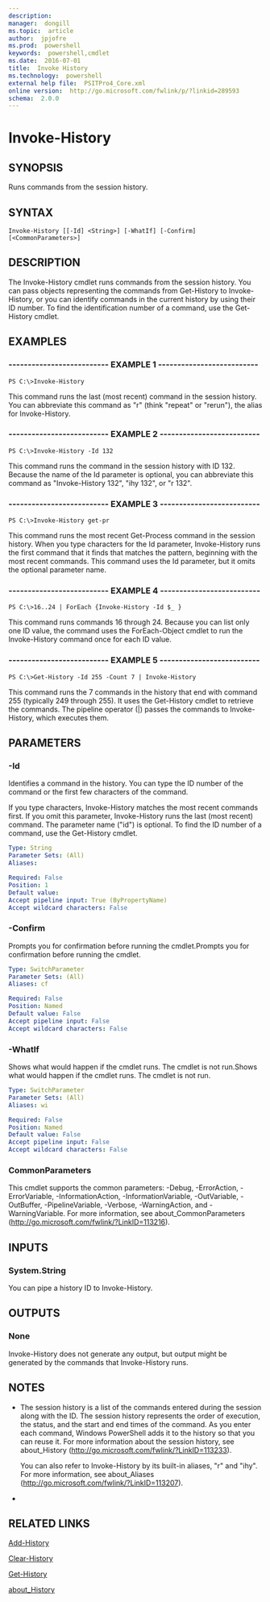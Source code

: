 ```yaml
---
description:  
manager:  dongill
ms.topic:  article
author:  jpjofre
ms.prod:  powershell
keywords:  powershell,cmdlet
ms.date:  2016-07-01
title:  Invoke History
ms.technology:  powershell
external help file:  PSITPro4_Core.xml
online version:  http://go.microsoft.com/fwlink/p/?linkid=289593
schema:  2.0.0
---
```



# Invoke-History
## SYNOPSIS
Runs commands from the session history.
## SYNTAX

```
Invoke-History [[-Id] <String>] [-WhatIf] [-Confirm] [<CommonParameters>]
```

## DESCRIPTION
The Invoke-History cmdlet runs commands from the session history.
You can pass objects representing the commands from Get-History to Invoke-History, or you can identify commands in the current history by using their ID number.
To find the identification number of a command, use the Get-History cmdlet.
## EXAMPLES

### -------------------------- EXAMPLE 1 --------------------------
```
PS C:\>Invoke-History
```

This command runs the last (most recent) command in the session history.
You can abbreviate this command as "r" (think "repeat" or "rerun"), the alias for Invoke-History.
### -------------------------- EXAMPLE 2 --------------------------
```
PS C:\>Invoke-History -Id 132
```

This command runs the command in the session history with ID 132.
Because the name of the Id parameter is optional, you can abbreviate this command as "Invoke-History 132", "ihy 132", or "r 132".
### -------------------------- EXAMPLE 3 --------------------------
```
PS C:\>Invoke-History get-pr
```

This command runs the most recent Get-Process command in the session history.
When you type characters for the Id parameter, Invoke-History runs the first command that it finds that matches the pattern, beginning with the most recent commands.
This command uses the Id parameter, but it omits the optional parameter name.
### -------------------------- EXAMPLE 4 --------------------------
```
PS C:\>16..24 | ForEach {Invoke-History -Id $_ }
```

This command runs commands 16 through 24.
Because you can list only one ID value, the command uses the ForEach-Object cmdlet to run the Invoke-History command once for each ID value.
### -------------------------- EXAMPLE 5 --------------------------
```
PS C:\>Get-History -Id 255 -Count 7 | Invoke-History
```

This command runs the 7 commands in the history that end with command 255 (typically 249 through 255).
It uses the Get-History cmdlet to retrieve the commands.
The pipeline operator (|) passes the commands to Invoke-History, which executes them.
## PARAMETERS

### -Id
Identifies a command in the history.
You can type the ID number of the command or the first few characters of the command.

If you type characters, Invoke-History matches the most recent commands first.
If you omit this parameter, Invoke-History runs the last (most recent) command.
The parameter name ("id") is optional.
To find the ID number of a command, use the Get-History cmdlet.

```yaml
Type: String
Parameter Sets: (All)
Aliases: 

Required: False
Position: 1
Default value: 
Accept pipeline input: True (ByPropertyName)
Accept wildcard characters: False
```

### -Confirm
Prompts you for confirmation before running the cmdlet.Prompts you for confirmation before running the cmdlet.

```yaml
Type: SwitchParameter
Parameter Sets: (All)
Aliases: cf

Required: False
Position: Named
Default value: False
Accept pipeline input: False
Accept wildcard characters: False
```

### -WhatIf
Shows what would happen if the cmdlet runs.
The cmdlet is not run.Shows what would happen if the cmdlet runs.
The cmdlet is not run.

```yaml
Type: SwitchParameter
Parameter Sets: (All)
Aliases: wi

Required: False
Position: Named
Default value: False
Accept pipeline input: False
Accept wildcard characters: False
```

### CommonParameters
This cmdlet supports the common parameters: -Debug, -ErrorAction, -ErrorVariable, -InformationAction, -InformationVariable, -OutVariable, -OutBuffer, -PipelineVariable, -Verbose, -WarningAction, and -WarningVariable. For more information, see about_CommonParameters (http://go.microsoft.com/fwlink/?LinkID=113216).
## INPUTS

### System.String
You can pipe a history ID to Invoke-History.
## OUTPUTS

### None
Invoke-History does not generate any output, but output might be generated by the commands that Invoke-History runs.
## NOTES
* The session history is a list of the commands entered during the session along with the ID. The session history represents the order of execution, the status, and the start and end times of the command. As you enter each command, Windows PowerShell adds it to the history so that you can reuse it.  For more information about the session history, see about_History (http://go.microsoft.com/fwlink/?LinkID=113233).

  You can also refer to Invoke-History by its built-in aliases, "r" and "ihy".
For more information, see about_Aliases (http://go.microsoft.com/fwlink/?LinkID=113207).

*
## RELATED LINKS

[Add-History](Add-History.md)

[Clear-History](Clear-History.md)

[Get-History](Get-History.md)

[about_History](../About/about_History.md)

